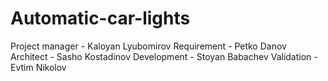 # Automatic-car-lights


Project manager - Kaloyan Lyubomirov
Requirement - Petko Danov
Architect - Sasho Kostadinov
Development - Stoyan Babachev
Validation - Evtim Nikolov 
